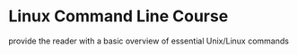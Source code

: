 # Linux Command Line Course
provide the reader with a basic overview of essential Unix/Linux commands
